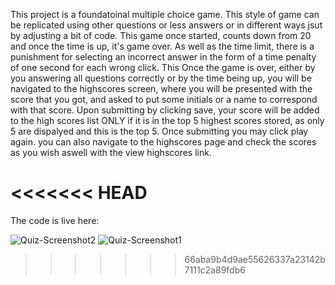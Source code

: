 This project is a foundatoinal multiple choice game. This style of game can be replicated using other questions or less answers or in different ways jsut by adjusting a bit of code.
This game once started, counts down from 20 and once the time is up, it's game over. As well as the time limit, there is a punishment for selecting an incorrect answer in the form of a time penalty of one second for each wrong click. This
Once the game is over, either by you answering all questions correctly or by the time being up, you will be navigated to the highscores screen, where you will be presented with the score that you got, and asked to put some initials or a name to correspond with that score. Upon submitting by clicking save, your score will be added to the high scores list ONLY if it is in the top 5 highest scores stored, as only 5 are dispalyed and this is the top 5.
Once submitting you may click play again. you can also navigate to the highscores page and check the scores as you wish aswell with the view highscores link.

<<<<<<< HEAD
=======
The code is live here: 

![Quiz-Screenshot2](https://user-images.githubusercontent.com/91113260/158750461-2ae86a54-1c22-49ac-97c2-405704fd08d4.PNG)
![Quiz-Screenshot1](https://user-images.githubusercontent.com/91113260/158750478-3bb1708a-c091-42d9-917d-263117eb9ce3.PNG)
>>>>>>> 66aba9b4d9ae55626337a23142b7111c2a89fdb6
